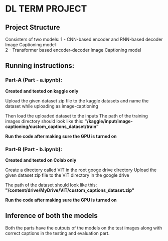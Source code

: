 # DL TERM PROJECT

## Project Structure
Consisters of two models:
1 - CNN-based encoder and RNN-based decoder Image Captioning model\
2 - Transformer based encoder-decoder Image Captioning model

## Running instructions:

### Part-A (Part - a.ipynb):

**Created and tested on kaggle only**

Upload the given dataset zip file to the kaggle datasets and name the dataset while uploading as image-captioning

Then load the uploaded dataset to the inputs
The path of the training images directory should look like this:
    **"/kaggle/input/image-captioning/custom_captions_dataset/train"**

**Run the code after making sure the GPU is turned on**



### Part-B (Part - b.ipynb):

**Created and tested on Colab only**

Create a directory called VIT in the root googe drive directory
Upload the given dataset zip file to the VIT directory in the google drive

The path of the dataset should look like this:
    **"/content/drive/MyDrive/VIT/custom_captions_dataset.zip"**


**Run the code after making sure the GPU is turned on**



## Inference of both the models

Both the parts have the outputs of the models on the test images along with correct captions in the testing and evaluation part.
